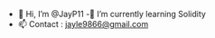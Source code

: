 - 👋 Hi, I’m @JayP11
-🌱 I’m currently learning Solidity
- 📫 Contact : jayle9866@gmail.com

<!---
JayP11/JayP11 is a ✨ special ✨ repository because its `README.md` (this file) appears on your GitHub profile.
You can click the Preview link to take a look at your changes.
--->
